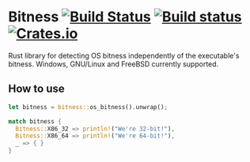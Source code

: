 # Bitness [![Build Status](https://travis-ci.org/forbjok/rust-bitness.svg?branch=master)](https://travis-ci.org/forbjok/rust-bitness) [![Build status](https://ci.appveyor.com/api/projects/status/goalq8o3rtlvt652?svg=true)](https://ci.appveyor.com/project/forbjok/rust-bitness) [![Crates.io](https://img.shields.io/crates/v/bitness.svg)](https://crates.io/crates/bitness)

Rust library for detecting OS bitness independently of the executable's bitness. Windows, GNU/Linux and FreeBSD currently supported.

## How to use

```rust
let bitness = bitness::os_bitness().unwrap();

match bitness {
  Bitness::X86_32 => println!("We're 32-bit!"),
  Bitness::X86_64 => println!("We're 64-bit!"),
  _ => { }
}
```
